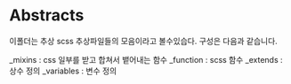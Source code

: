 # Abstracts

이폴더는 추상 scss 추상파일들의 모음이라고 볼수있습다.
구성은 다음과 같습니다.

\_mixins : css 일부를 받고 합쳐서 뱉어내는 함수
\_function : scss 함수
\_extends : 상수 정의
\_variables : 변수 정의

